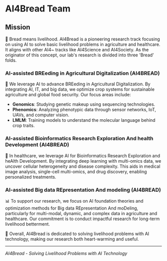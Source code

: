 # AI4Bread Team

## Mission

🍞 Bread means livelihood. AI4Bread is a pioneering research track focusing on using AI to solve basic livelihood problems in agriculture and healthcare. It aligns with other AI4~ tracks like AI4Science and AI4Society. As the originator of this concept, our lab's research is divided into three 'Bread' folds.

### AI-assisted BREeding in Agricultural Digitalization (AI4BREAD)

🌾 We leverage AI to advance BREeding in Agricultural Digitalization. By integrating AI, IT, and big data, we optimize crop systems for sustainable agriculture and global food security. Our focus areas include:

- **Genomics**: Studying genetic makeup using sequencing technologies.
- **Phenomics**: Analyzing phenotypic data through sensor networks, IoT, UAVs, and computer vision.
- **LMLM**: Training models to understand the molecular language behind crop traits.

### AI-assisted Bioinformatics Research Exploration And health Development (AI4BREAD)

🧬 In healthcare, we leverage AI for Bioinformatics Research Exploration and heAlth Development. By integrating deep learning with multi-omics data, we uncover cellular heterogeneity and disease complexity. This aids in medical image analysis, single-cell multi-omics, and drug discovery, enabling personalized treatments.

### AI-assisted Big data REpresentation And modeling (AI4BREAD)

📊 To support our research, we focus on AI foundation theories and optimization methods for Big data REpresentation And moDeling, particularly for multi-modal, dynamic, and complex data in agriculture and healthcare. Our commitment is to conduct impactful research for long-term livelihood betterment.

👏 Overall, AI4Bread is dedicated to solving livelihood problems with AI technology, making our research both heart-warming and useful.

---

*AI4Bread - Solving Livelihood Problems with AI Technology*
